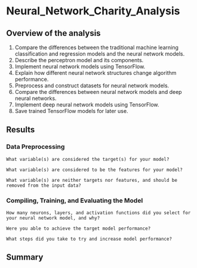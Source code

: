 # Neural_Network_Charity_Analysis

## Overview of the analysis

  1.  Compare the differences between the traditional machine learning classification and regression models and the neural network models.
  2.  Describe the perceptron model and its components.
  3.  Implement neural network models using TensorFlow.
  4.  Explain how different neural network structures change algorithm performance.
  5.  Preprocess and construct datasets for neural network models.
  6.  Compare the differences between neural network models and deep neural networks.
  7.  Implement deep neural network models using TensorFlow.
  8.  Save trained TensorFlow models for later use.

## Results

  ### Data Preprocessing
    What variable(s) are considered the target(s) for your model?
    
    What variable(s) are considered to be the features for your model?
    
    What variable(s) are neither targets nor features, and should be removed from the input data?
  
  ### Compiling, Training, and Evaluating the Model
    How many neurons, layers, and activation functions did you select for your neural network model, and why?
    
    Were you able to achieve the target model performance?
    
    What steps did you take to try and increase model performance?

## Summary
